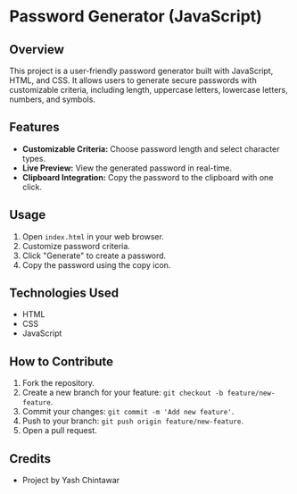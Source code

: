 # Password Generator (JavaScript)

## Overview

This project is a user-friendly password generator built with JavaScript, HTML, and CSS. It allows users to generate secure passwords with customizable criteria, including length, uppercase letters, lowercase letters, numbers, and symbols.

## Features

- **Customizable Criteria:** Choose password length and select character types.
- **Live Preview:** View the generated password in real-time.
- **Clipboard Integration:** Copy the password to the clipboard with one click.

## Usage

1. Open `index.html` in your web browser.
2. Customize password criteria.
3. Click "Generate" to create a password.
4. Copy the password using the copy icon.

## Technologies Used

- HTML
- CSS
- JavaScript

## How to Contribute

1. Fork the repository.
2. Create a new branch for your feature: `git checkout -b feature/new-feature`.
3. Commit your changes: `git commit -m 'Add new feature'`.
4. Push to your branch: `git push origin feature/new-feature`.
5. Open a pull request.

## Credits

- Project by Yash Chintawar
